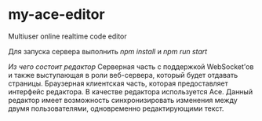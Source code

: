 # my-ace-editor
Multiuser online realtime code editor

Для запуска сервера выполнить *npm install* и *npm run start*

*Из чего состоит редактор*
Серверная часть с поддержкой WebSocket’ов и также выступающая в роли веб-сервера, который будет отдавать страницы.
Браузерная клиентская часть, которая предоставляет интерфейс редактора. В качестве редактора используется Ace.
Данный редактор имеет возможность синхронизировать изменения между двумя пользователями, одновременно редактирующими текст.
